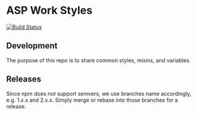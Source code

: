 # ASP Work Styles
[![Build Status](https://travis-ci.org/appirio-tech/work-styles.svg)](https://travis-ci.org/appirio-tech/work-styles)

## Development
The purpose of this repo is to share common styles, mixins, and variables.

## Releases
Since npm does not support semvers, we use branches name accordingly, e.g. 1.x.x and 2.x.x.  Simply merge or rebase into those branches for a release.